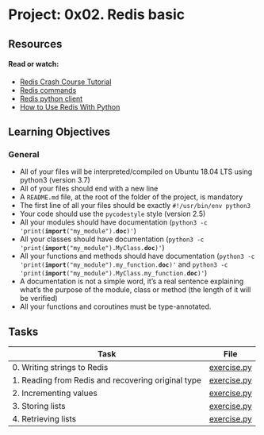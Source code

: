 # Project: 0x02. Redis basic

## Resources

#### Read or watch:

* [Redis Crash Course Tutorial](https://intranet.alxswe.com/rltoken/hJVo3XwMMFFoApyX8zPXvA)
* [Redis commands](https://intranet.alxswe.com/rltoken/oauvbRmxM12SxvimzqhrOg)
* [Redis python client](https://intranet.alxswe.com/rltoken/imfgFhAZPlg7YMZ_tHvFZw)
* [How to Use Redis With Python](https://intranet.alxswe.com/rltoken/7SluvFvgckwVgsvrfOf1CQ)
## Learning Objectives

### General

* All of your files will be interpreted/compiled on Ubuntu 18.04 LTS using python3 (version 3.7)
* All of your files should end with a new line
* A <code>README.md</code> file, at the root of the folder of the project, is mandatory
* The first line of all your files should be exactly <code>#!/usr/bin/env python3</code>
* Your code should use the <code>pycodestyle</code> style (version 2.5)
* All your modules should have documentation (<code>python3 -c 'print(__import__("my_module").__doc__)'</code>)
* All your classes should have documentation (<code>python3 -c 'print(__import__("my_module").MyClass.__doc__)'</code>)
* All your functions and methods should have documentation (<code>python3 -c 'print(__import__("my_module").my_function.__doc__)'</code> and <code>python3 -c 'print(__import__("my_module").MyClass.my_function.__doc__)'</code>)
* A documentation is not a simple word, it’s a real sentence explaining what’s the purpose of the module, class or method (the length of it will be verified)
* All your functions and coroutines must be type-annotated.
## Tasks

| Task | File |
| ---- | ---- |
| 0. Writing strings to Redis | [exercise.py](./exercise.py) |
| 1. Reading from Redis and recovering original type | [exercise.py](./exercise.py) |
| 2. Incrementing values | [exercise.py](./exercise.py) |
| 3. Storing lists | [exercise.py](./exercise.py) |
| 4. Retrieving lists | [exercise.py](./exercise.py) |
